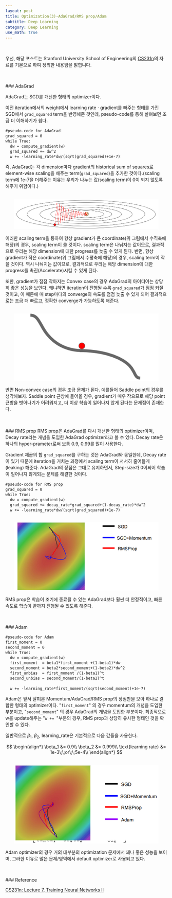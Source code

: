 ```yaml
---
layout: post
title: Optimization(3)-AdaGrad/RMS prop/Adam
subtitle: Deep Learning
category: Deep Learning
use_math: true
---
```


<br>

우선, 해당 포스트는
Stanford University School of Engineering의 [CS231n](https://www.youtube.com/watch?v=_JB0AO7QxSA&list=PLC1qU-LWwrF64f4QKQT-Vg5Wr4qEE1Zxk&index=7)의 자료를 기본으로 하여 정리한 내용임을 밝힙니다.

<br>
<br>
### AdaGrad

AdaGrad는 SGD를 개선한 형태의 optimizer이다.

이전 iteration에서의 weight에서 learning rate $\cdot$ gradient를 빼주는 형태를 가진 SGD에서 ```grad_squared``` term을 반영해준 것인데, pseudo-code를 통해 살펴보면 조금 더 이해하기가 쉽다.

```
#pseudo-code for AdaGrad
grad_squared = 0
while True:
  dw = compute_gradient(w)
  grad_squared += dw^2
  w += -learning_rate*dw/(sqrt(grad_squared)+1e-7)
```

즉, AdaGrad는 각 dimension마다 gradient의 historical sum of squares로 element-wise scaling을 해주는 term(```grad_squared```)을 추가한 것이다.(scaling term에 1e-7을 더해주는 이유는 우리가 나누는 값(scaling term)이 0이 되지 않도록 해주기 위함이다.)

<br>

<center><img src = '/post_img/200103/image1.png' width="450"/></center>

이러한 scaling term을 통하여 항상 gradient가 큰 coordinate(위 그림에서 수직축에 해당)의 경우, scaling term이 클 것이다. scaling term은 나눠지는 값이므로, 결과적으로 우리는 해당 dimension에 대한 progress를 늦출 수 있게 된다. 반면, 항상 gradient가 작은 coordinate(위 그림에서 수평축에 해당)의 경우, scaling term이 작을 것이다. 역시 나눠지는 값이므로, 결과적으로 우리는 해당 dimension에 대한 progress를 촉진(Accelerate)시킬 수 있게 된다.

또한, gradient가 점점 작아지는 Convex case의 경우 AdaGrad의 아이디어는 상당히 좋은 성능을 보인다. 왜냐하면 iteration이 진행될 수록 ```grad_squared```가 점점 커질 것이고, 이 때문에 매 step마다의 converge의 속도를 점점 늦출 수 있게 되어 결과적으로는 조금 더 빠르고, 정확한 converge가 가능하도록 해준다.

<br>

<center><img src = '/post_img/200103/image2.png' width="450"/></center>

반면 Non-convex case의 경우 조금 문제가 된다. 예를들어 Saddle point의 경우를 생각해보자. Saddle point 근방에 들어올 경우, gradient가 매우 작으므로 해당 point 근방을 벗어나기가 어려워지고, 더 이상 학습이 일어나지 않게 된다는 문제점이 존재한다.


<br>
<br>
### RMS prop
RMS prop은 AdaGrad를 다시 개선한 형태의 optimizer이며, Decay rate라는 개념을 도입한 AdaGrad optimizer라고 볼 수 있다. Decay rate은 하나의 hyper-prameter로써 보통 0.9, 0.99를 많이 사용한다.

Gradient 제곱의 합 ```grad_squared```를 구하는 것은 AdaGrad와 동일한데, Decay rate이 있기 때문에 iteration을 거치는 과정에서 scaling term이 서서히 줄어들게(leaking) 해준다. AdaGrad의 장점은 그대로 유지하면서, Step-size가 0이되어 학습이 일어나지 않게되는 문제를 해결한 것이다.

```
#pseudo-code for RMS prop
grad_squared = 0
while True:
  dw = compute_gradient(w)
  grad_squared += decay_rate*grad_squared+(1-decay_rate)*dw^2
  w += -learning_rate*dw/(sqrt(grad_squared)+1e-7)
```

<br>

<center><img src = '/post_img/200103/image3.png' width="450"/></center>

RMS prop은 학습이 조기에 종료될 수 있는 AdaGrad보다 훨씬 더 안정적이고, 빠른 속도로 학습이 끝까지 진행될 수 있도록 해준다.


<br>
<br>
### Adam

```
#pseudo-code for Adam
first_moment = 0
second_moment = 0
while True:
  dw = compute_gradient(w)
  first_moment  = beta1*first_moment +(1-beta1)*dw
  second_moment = beta2*second_moment+(1-beta2)*dw^2
  first_unbias  = first_moment /(1-beta1)^t
  second_unbias = second_moment/(1-beta2)^t

  w += -learning_rate*first_moment/(sqrt(second_moment)+1e-7)
```

Adam은 앞서 살펴본 Momentum/AdaGrad/RMS prop의 장점만을 모아 하나로 결합한 형태의 optimizer이다. "```first_moment```" 의 경우 momentum의 개념을 도입한 부분이고, "```second_moment```" 의 경우 AdaGrad의 개념을 도입한 부분이다. 최종적으로 w를 update해주는 "```w += ```"부분의 경우, RMS prop과 상당히 유사한 형태인 것을 확인할 수 있다.

일반적으로 $\beta_1$, $\beta_2$, $\text{learning_rate}$은 기본적으로 다음 값들을 사용한다.

$$
\begin{align*}
\beta_1 &= 0.9\\
\beta_2 &= 0.999\\
\text{learning rate} &= 1e-3\;\;or\;\;5e-4\\
\end{align*}
$$

<br>

<center><img src = '/post_img/200103/image4.png' width="450"/></center>

Adam optimizer의 경우 거의 대부분의 optimization 문제에서 꽤나 좋은 성능을 보이며, 그러한 이유로 많은 문제/영역에서 default optimizer로 사용되고 있다.


<br>
<br>
### Reference

[CS231n: Lecture 7, Training Neural Networks II](https://www.youtube.com/watch?v=_JB0AO7QxSA&list=PLC1qU-LWwrF64f4QKQT-Vg5Wr4qEE1Zxk&index=7)
